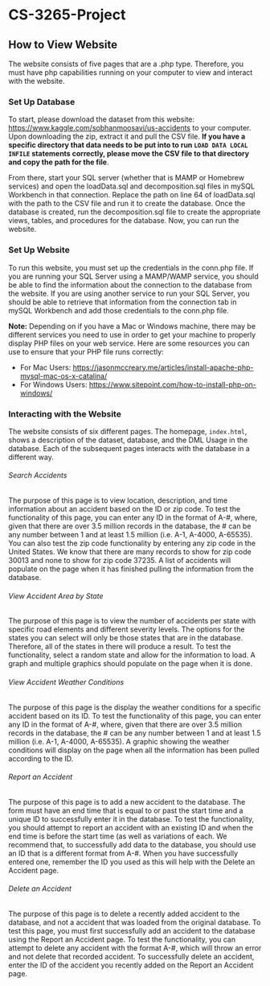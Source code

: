 # CS-3265-Project
## How to View Website
The website consists of five pages that are a .php type. Therefore, you must have php capabilities running on your computer to view and interact with the website. 
### Set Up Database
To start, please download the dataset from this website: https://www.kaggle.com/sobhanmoosavi/us-accidents to your computer. Upon downloading the zip, extract it and pull the CSV file. **If you have a specific directory that data needs to be put into to run `LOAD DATA LOCAL INFILE` statements correctly, please move the CSV file to that directory and copy the path for the file**.

From there, start your SQL server (whether that is MAMP or Homebrew services) and open the loadData.sql and decomposition.sql files in mySQL Workbench in that connection. Replace the path on line 64 of loadData.sql with the path to the CSV file and run it to create the database. Once the database is created, run the decomposition.sql file to create the appropriate views, tables, and procedures for the database. Now, you can run the website.

### Set Up Website
To run this website, you must set up the credentials in the conn.php file. If you are running your SQL Server using a MAMP/WAMP service, you should be able to find the information about the connection to the database from the website. If you are using another service to run your SQL Server, you should be able to retrieve that information from the connection tab in mySQL Workbench and add those credentials to the conn.php file.

**Note:** Depending on if you have a Mac or Windows machine, there may be different services you need to use in order to get your machine to properly display PHP files on your web service. Here are some resources you can use to ensure that your PHP file runs correctly:
* For Mac Users: https://jasonmccreary.me/articles/install-apache-php-mysql-mac-os-x-catalina/
* For Windows Users: https://www.sitepoint.com/how-to-install-php-on-windows/

### Interacting with the Website
The website consists of six different pages. The homepage, `index.html`, shows a description of the dataset, database, and the DML Usage in the database. Each of the subsequent pages interacts with the database in a different way.
###### Search Accidents
The purpose of this page is to view location, description, and time information about an accident based on the ID or zip code. To test the functionality of this page, you can enter any ID in the format of A-#, where, given that there are over 3.5 million records in the database, the # can be any number between 1 and at least 1.5 million (i.e. A-1, A-4000, A-65535). You can also test the zip code functionality by entering any zip code in the United States. We know that there are many records to show for zip code 30013 and none to show for zip code 37235. A list of accidents will populate on the page when it has finished pulling the information from the database.

###### View Accident Area by State
The purpose of this page is to view the number of accidents per state with specific road elements and different severity levels. The options for the states you can select will only be those states that are in the database. Therefore, all of the states in there will produce a result. To test the functionality, select a random state and allow for the information to load. A graph and multiple graphics should populate on the page when it is done.

###### View Accident Weather Conditions
The purpose of this page is the display the weather conditions for a specific accident based on its ID. To test the functionality of this page, you can enter any ID in the format of A-#, where, given that there are over 3.5 million records in the database, the # can be any number between 1 and at least 1.5 million (i.e. A-1, A-4000, A-65535). A graphic showing the weather conditions will display on the page when all the information has been pulled according to the ID.

###### Report an Accident
The purpose of this page is to add a new accident to the database. The form must have an end time that is equal to or past the start time and a unique ID to successfully enter it in the database. To test the functionality, you should attempt to report an accident with an existing ID and when the end time is before the start time (as well as variations of each. We recommend that, to successfully add data to the database, you should use an ID that is a different format from A-#. When you have successfully entered one, remember the ID you used as this will help with the Delete an Accident page.

###### Delete an Accident
The purpose of this page is to delete a recently added accident to the database, and not a accident that was loaded from the original database. To test this page, you must first successfully add an accident to the database using the Report an Accident page. To test the functionality, you can attempt to delete any accident with the format A-#, which will throw an error and not delete that recorded accident. To successfully delete an accident, enter the ID of the accident you recently added on the Report an Accident page.
